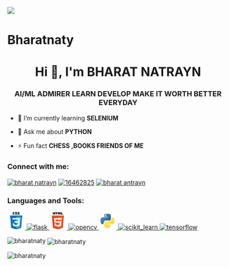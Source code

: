 ![](https://camo.githubusercontent.com/992babdffd8c74a1502de375fbdf7e4d54773242/68747470733a2f2f6d656469612e67697068792e636f6d2f6d656469612f53576f536b4e36447854737a71494b4571762f67697068792e676966)
# Bharatnaty
<h1 align="center">Hi 👋, I'm BHARAT NATRAYN</h1>
<h3 align="center">AI/ML ADMIRER LEARN DEVELOP MAKE IT WORTH BETTER EVERYDAY</h3>

- 🌱 I’m currently learning **SELENIUM**

- 💬 Ask me about **PYTHON**

- ⚡ Fun fact **CHESS ,BOOKS FRIENDS OF ME**

<h3 align="left">Connect with me:</h3>
<p align="left">
<a href="https://linkedin.com/in/bharat natrayn" target="blank"><img align="center" src="https://raw.githubusercontent.com/rahuldkjain/github-profile-readme-generator/master/src/images/icons/Social/linked-in-alt.svg" alt="bharat natrayn" height="30" width="40" /></a>
<a href="https://stackoverflow.com/users/16462825" target="blank"><img align="center" src="https://raw.githubusercontent.com/rahuldkjain/github-profile-readme-generator/master/src/images/icons/Social/stack-overflow.svg" alt="16462825" height="30" width="40" /></a>
<a href="https://kaggle.com/bharat antrayn" target="blank"><img align="center" src="https://raw.githubusercontent.com/rahuldkjain/github-profile-readme-generator/master/src/images/icons/Social/kaggle.svg" alt="bharat antrayn" height="30" width="40" /></a>
</p>

<h3 align="left">Languages and Tools:</h3>
<p align="left"> <a href="https://www.w3schools.com/css/" target="_blank"> <img src="https://raw.githubusercontent.com/devicons/devicon/master/icons/css3/css3-original-wordmark.svg" alt="css3" width="40" height="40"/> </a> <a href="https://flask.palletsprojects.com/" target="_blank"> <img src="https://www.vectorlogo.zone/logos/pocoo_flask/pocoo_flask-icon.svg" alt="flask" width="40" height="40"/> </a> <a href="https://www.w3.org/html/" target="_blank"> <img src="https://raw.githubusercontent.com/devicons/devicon/master/icons/html5/html5-original-wordmark.svg" alt="html5" width="40" height="40"/> </a> <a href="https://opencv.org/" target="_blank"> <img src="https://www.vectorlogo.zone/logos/opencv/opencv-icon.svg" alt="opencv" width="40" height="40"/> </a> <a href="https://www.python.org" target="_blank"> <img src="https://raw.githubusercontent.com/devicons/devicon/master/icons/python/python-original.svg" alt="python" width="40" height="40"/> </a> <a href="https://scikit-learn.org/" target="_blank"> <img src="https://upload.wikimedia.org/wikipedia/commons/0/05/Scikit_learn_logo_small.svg" alt="scikit_learn" width="40" height="40"/> </a> <a href="https://www.tensorflow.org" target="_blank"> <img src="https://www.vectorlogo.zone/logos/tensorflow/tensorflow-icon.svg" alt="tensorflow" width="40" height="40"/> </a> </p>

<p><img align="left" src="https://github-readme-stats.vercel.app/api/top-langs?username=bharatnaty&show_icons=true&locale=en&layout=compact" alt="bharatnaty" /></p>

<p>&nbsp;<img align="center" src="https://github-readme-stats.vercel.app/api?username=bharatnaty&show_icons=true&locale=en" alt="bharatnaty" /></p>

<p><img align="center" src="https://github-readme-streak-stats.herokuapp.com/?user=bharatnaty&" alt="bharatnaty" /></p>
